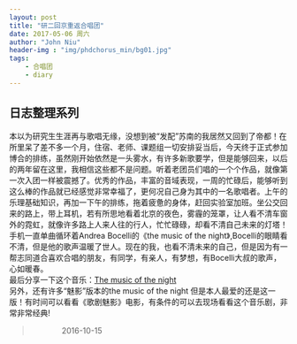 ```yaml
---
layout: post
title: "研二回京重返合唱团"
date: 2017-05-06 周六
author: "John Niu"
header-img : "img/phdchorus_min/bg01.jpg"
tags:
    - 合唱团
    - diary
---
```


日志整理系列
---

本以为研究生生涯再与歌唱无缘，没想到被“发配”苏南的我居然又回到了帝都！在所里呆了差不多一个月，住宿、老师、课题组一切安排妥当后，今天终于正式参加博合的排练，虽然刚开始依然是一头雾水，有许多新歌要学，但是能够回来，以后的两年留在这里，我相信这些都不是问题。听着老团员们唱的一个个作品，就像第一次入团一样被震撼了。优秀的作品，丰富的音域表现，一周的忙碌后，能够听到这么棒的作品就已经感觉非常幸福了，更何况自己身为其中的一名歌唱者。上午的乐理基础知识，再加一下午的排练，拖着疲惫的身体，赶回实验室加班。坐公交回来的路上，带上耳机，若有所思地看着北京的夜色，雾霾的笼罩，让人看不清车窗外的霓虹，就像许多路上人来人往的行人，忙忙碌碌，却看不清自己未来的灯塔！手机一直单曲循环着Andrea Bocelli的《the music of the night》,Bocelli的眼睛看不清，但是他的歌声温暖了世人。现在的我，也看不清未来的自己，但是因为有一帮志同道合喜欢合唱的朋友，有同学，有亲人，有梦想，有Bocelli大叔的歌声，心如暖春。  
最后分享一下这个音乐：[The music of the night](https://music.163.com/#/song?id=35847101)  
另外，还有许多“魅影”版本的the music of the night 但是本人最爱的还是这一版！有时间可以看看《歌剧魅影》电影，有条件的可以去现场看看这个音乐剧，非常非常经典!  
>                               2016-10-15
